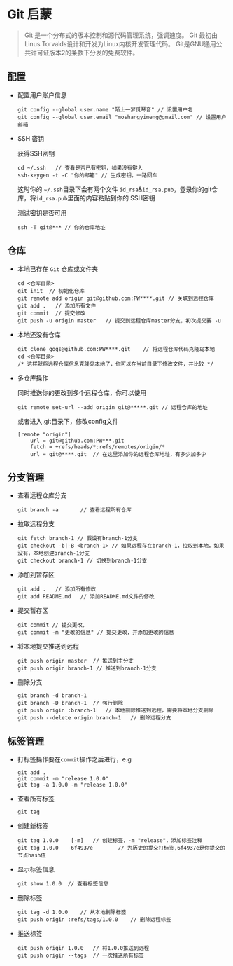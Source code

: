 # Git 启蒙

> Git 是一个分布式的版本控制和源代码管理系统，强调速度。 Git 最初由Linus Torvalds设计和开发为Linux内核开发管理代码。 Git是GNU通用公共许可证版本2的条款下分发的免费软件。

## 配置

* 配置用户账户信息
	
	```
	git config --global user.name "陌上一梦觅琴音" // 设置用户名
	git config --global user.email "moshangyimeng@gmail.com" // 设置用户邮箱	
	```
	
* SSH 密钥

	获得SSH密钥
	
	```
	cd ~/.ssh	// 查看是否已有密钥，如果没有键入
	ssh-keygen -t -C "你的邮箱"	// 生成密钥，一路回车
	```
	这时你的 `~/.ssh`目录下会有两个文件 `id_rsa`&`id_rsa.pub`，登录你的git仓库，将`id_rsa.pub`里面的内容粘贴到你的 SSH密钥
	
	测试密钥是否可用
	
	```
	ssh -T git@*** // 你的仓库地址
	```

## 仓库

* 本地已存在 `Git` 仓库或文件夹
	
	```	
	cd <仓库目录>
	git init  // 初始化仓库
	git remote add origin git@github.com:PW****.git // 关联到远程仓库
	git add .	// 添加所有文件
	git commit	// 提交修改
	git push -u origin master	// 提交到远程仓库master分支，初次提交要 -u
	```

* 本地还没有仓库
	
	```
	git clone gogs@github.com:PW****.git	// 将远程仓库代码克隆岛本地
	cd <仓库目录>
	/* 这样就将远程仓库信息克隆岛本地了，你可以在当前目录下修改文件，并比较 */
	```
* 多仓库操作
	
	同时推送你的更改到多个远程仓库，你可以使用
	
	```
	git remote set-url --add origin git@*****.git // 远程仓库的地址
	```
	或者进入.git目录下，修改config文件
	
	```
	[remote "origin"]
		url = git@github.com:PW***.git
		fetch = +refs/heads/*:refs/remotes/origin/*
		url = git@****.git	// 在这里添加你的远程仓库地址，有多少加多少
	```
	
	
## 分支管理
* 查看远程仓库分支   
	
	```
	git branch -a		// 查看远程所有仓库
	```
	
* 拉取远程分支
	
	```
	git fetch branch-1 // 假设有branch-1分支
	git checkout -b|-B <branch-1> // 如果远程存在branch-1，拉取到本地，如果没有，本地创建branch-1分支
	git checkout branch-1 // 切换到branch-1分支
	```	
* 添加到暂存区
	
	```
	git add .	// 添加所有修改
	git add README.md	// 添加README.md文件的修改
	```
* 提交暂存区
	
	```
	git commit // 提交更改，
	git commit -m "更改的信息" // 提交更改，并添加更改的信息
	```
* 将本地提交推送到远程
	
	```
	git push origin master	// 推送到主分支
	git push origin branch-1 // 推送到branch-1分支
	```
* 删除分支
	
	```
	git branch -d branch-1
	git branch -D branch-1	// 强行删除
	git push origin :branch-1	// 本地删除推送到远程，需要将本地分支删除
	git push --delete origin branch-1	// 删除远程分支
	```
	
## 标签管理
	
* 打标签操作要在`commit`操作之后进行，e.g
	
	```
	git add .
	git commit -m "release 1.0.0"
	git tag -a 1.0.0 -m "release 1.0.0"
	```
	
* 查看所有标签
	
	```
	git tag
	```
* 创建新标签
	
	```	
	git tag 1.0.0	 [-m]	// 创建标签，-m "release"，添加标签注释
	git tag 1.0.0	 6f4937e		// 为历史的提交打标签,6f4937e是你提交的节点hash值
	```
* 显示标签信息
	
	```
	git show 1.0.0	// 查看标签信息
	```
* 删除标签
	
	```
	git tag -d 1.0.0	// 从本地删除标签
	git push origin :refs/tags/1.0.0	// 删除远程标签
	```
* 推送标签
	
	```
	git push origin 1.0.0	// 将1.0.0推送到远程
	git push origin --tags	// 一次推送所有标签
	```
	
	
	
	
	
	
	
	
	
	
	
	
	
	
